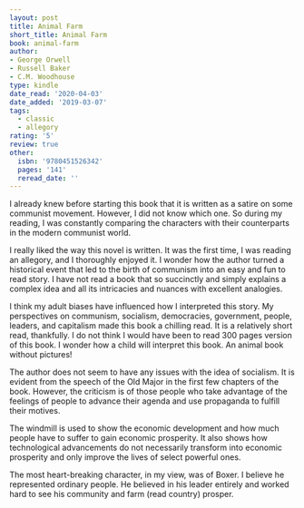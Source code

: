 ```yaml
---
layout: post
title: Animal Farm
short_title: Animal Farm
book: animal-farm
author:
- George Orwell
- Russell Baker
- C.M. Woodhouse
type: kindle
date_read: '2020-04-03'
date_added: '2019-03-07'
tags:
  - classic
  - allegory
rating: '5'
review: true
other:
  isbn: '9780451526342'
  pages: '141'
  reread_date: ''
---
```



<!-- {{< figure type="margin" src="/images/books/animal-farm.jpg" rating="5" title="Animal Farm">}} -->

I already knew before starting this book that it is written as a satire on some communist movement. However, I did not know which one. So during my reading, I was constantly comparing the characters with their counterparts in the modern communist world.

I really liked the way this novel is written. It was the first time, I was reading an allegory, and I thoroughly enjoyed it. I wonder how the author turned a historical event that led to the birth of communism into an easy and fun to read story. I have not read a book that so succinctly and simply explains a complex idea and all its intricacies and nuances with excellent analogies.

I think my adult biases have influenced how I interpreted this story. My perspectives on communism, socialism, democracies, government, people, leaders, and capitalism made this book a chilling read. It is a relatively short read, thankfully. I do not think I would have been to read 300 pages version of this book. I wonder how a child will interpret this book. An animal book without pictures!

The author does not seem to have any issues with the idea of socialism. It is evident from the speech of the Old Major in the first few chapters of the book. However, the criticism is of those people who take advantage of the feelings of people to advance their agenda and use propaganda to fulfill their motives.

The windmill is used to show the economic development and how much people have to suffer to gain economic prosperity. It also shows how technological advancements do not necessarily transform into economic prosperity and only improve the lives of select powerful ones.

The most heart-breaking character, in my view, was of Boxer. I believe he represented ordinary people. He believed in his leader entirely and worked hard to see his community and farm (read country) prosper.